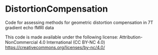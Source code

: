 # DistortionCompensation
Code for assessing methods for geometric distortion compensation in 7T gradient echo fMRI data

This code is made available under the following license: Attribution-NonCommercial 4.0 International (CC BY-NC 4.0) https://creativecommons.org/licenses/by-nc/4.0/

